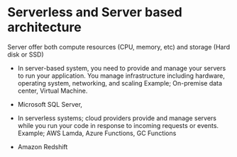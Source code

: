 
# Serverless and Server based architecture 

Server offer both compute resources (CPU, memory, etc) and storage (Hard disk or SSD)

* In server-based system, you need to provide and manage your servers to run your application.
You manage infrastructure including hardware, operating system, networking, and scaling
Example; On-premise data center, Virtual Machine.
- Microsoft SQL Server, 


* In serverless systems; cloud providers provide and manage servers while you run your code in response to incoming requests or events.
Example; AWS Lamda, Azure Functions, GC Functions
- Amazon Redshift